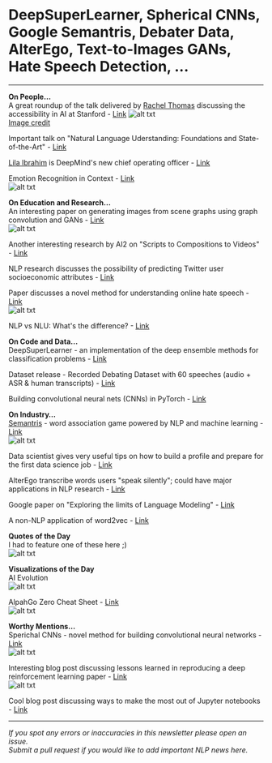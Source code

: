 # DeepSuperLearner, Spherical CNNs, Google Semantris, Debater Data, AlterEgo, Text-to-Images GANs, Hate Speech Detection, ...
--------
**On People…**  
A great roundup of the talk delivered by [Rachel Thomas](https://twitter.com/math_rachel) discussing the accessibility in AI at Stanford - [Link](http://www.fast.ai/2018/04/10/stanford-salon/) 
![alt txt](https://github.com/omarsar/nlp_newsletter/blob/master/images/issue11/myths.jpg)  
[Image credit](https://twitter.com/tessposner)

Important talk on "Natural Language Uderstanding: Foundations and State-of-the-Art" - [Link](https://www.youtube.com/watch?v=mhHfnhh-pB4&feature=youtu.be)

[Lila Ibrahim](https://twitter.com/lilaibrahim) is DeepMind's new chief operating officer - [Link](https://deepmind.com/blog/welcoming-lila-ibrahim-our-first-chief-operating-officer/)

Emotion Recognition in Context - [Link](http://openaccess.thecvf.com/content_cvpr_2017/papers/Kosti_Emotion_Recognition_in_CVPR_2017_paper.pdf)   
![alt txt](https://github.com/omarsar/nlp_newsletter/blob/master/images/issue11/emotion.png)

**On Education and Research…**  
An interesting paper on generating images from scene graphs using graph convolution and GANs - [Link](https://arxiv.org/abs/1804.01622)  
![alt txt](https://github.com/omarsar/nlp_newsletter/blob/master/images/issue11/gangen.jpg)

Another interesting research by AI2 on "Scripts to Compositions to Videos" - [Link](https://www.youtube.com/watch?v=688Vv86n0z8&feature=youtu.be)

NLP research discusses the possibility of predicting Twitter user socioeconomic attributes - [Link](https://arxiv.org/abs/1804.04095)

Paper discusses a novel method for understanding online hate speech - [Link](https://arxiv.org/abs/1804.04257)  
![alt txt](https://github.com/omarsar/nlp_newsletter/blob/master/images/issue11/hatespeech.png)

NLP vs NLU: What's the difference? - [Link](https://medium.com/@lolatravel/nlp-vs-nlu-whats-the-difference-d91c06780992)

**On Code and Data...**  
DeepSuperLearner - an implementation of the deep ensemble methods for classification problems - [Link](https://github.com/levyben/DeepSuperLearner)

Dataset release - Recorded Debating Dataset with 60 speeches (audio + ASR & human transcripts) - [Link](https://www.research.ibm.com/haifa/dept/vst/debating_data.shtml)

Building convolutional neural nets (CNNs) in PyTorch - [Link](https://blog.algorithmia.com/convolutional-neural-nets-in-pytorch/)

**On Industry…**  
[Semantris](https://research.google.com/semantris) - word association game powered by NLP and machine learning - [Link](https://research.googleblog.com/2018/04/introducing-semantic-experiences-with.html)  
![alt txt](https://github.com/omarsar/nlp_newsletter/blob/master/images/issue11/semantris.png)

Data scientist gives very useful tips on how to build a profile and prepare for the first data science job - [Link](https://www.kdnuggets.com/2018/04/first-data-science-job.html)

AlterEgo transcribe words users "speak silently"; could have major applications in NLP research - [Link](https://news.mit.edu/2018/computer-system-transcribes-words-users-speak-silently-0404) 

Google paper on "Exploring the limits of Language Modeling" - [Link](https://arxiv.org/pdf/1602.02410.pdf)

A non-NLP application of word2vec - [Link](https://towardsdatascience.com/a-non-nlp-application-of-word2vec-c637e35d3668)  

**Quotes of the Day**  
I had to feature one of these here ;)  
![alt txt](https://github.com/omarsar/nlp_newsletter/blob/master/images/issue11/meme.jpg)

**Visualizations of the Day**  
AI Evolution  
![alt txt](https://github.com/omarsar/nlp_newsletter/blob/master/images/issue11/aievolution.jpg)

AlpahGo Zero Cheat Sheet - [Link](https://medium.com/applied-data-science/alphago-zero-explained-in-one-diagram-365f5abf67e0)    
![alt txt](https://github.com/omarsar/nlp_newsletter/blob/master/images/issue11/alphago.png)


**Worthy Mentions…**  
Sperichal CNNs - novel method for building convolutional neural networks - [Link](https://arxiv.org/abs/1801.10130)  
![alt txt](https://github.com/omarsar/nlp_newsletter/blob/master/images/issue11/spherical_cnn.png)

Interesting blog post discussing lessons learned in reproducing a deep reinforcement learning paper - [Link](http://amid.fish/reproducing-deep-rl)  
![alt txt](https://github.com/omarsar/nlp_newsletter/blob/master/images/issue11/dl.gif)

Cool blog post discussing ways to make the most out of Jupyter notebooks - [Link](http://www.nirantk.in/best-of-jupyter/)

----------
*If you spot any errors or inaccuracies in this newsletter please open an issue.*  
*Submit a pull request if you would like to add important NLP news here.*